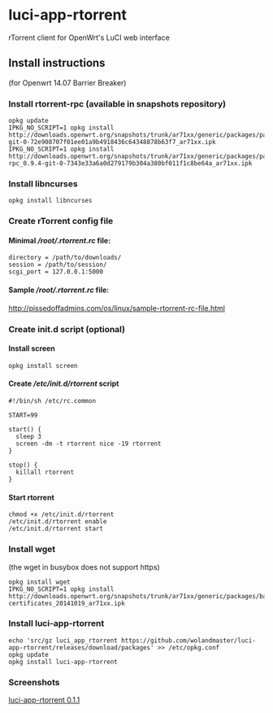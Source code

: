 # luci-app-rtorrent
rTorrent client for OpenWrt's LuCI web interface

## Install instructions
(for Openwrt 14.07 Barrier Breaker)

### Install rtorrent-rpc (available in snapshots repository)
```
opkg update
IPKG_NO_SCRIPT=1 opkg install http://downloads.openwrt.org/snapshots/trunk/ar71xx/generic/packages/packages/libtorrent_0.13.4-git-0-72e908707f01ee01a9b4918436c64348878b63f7_ar71xx.ipk
IPKG_NO_SCRIPT=1 opkg install http://downloads.openwrt.org/snapshots/trunk/ar71xx/generic/packages/packages/rtorrent-rpc_0.9.4-git-0-7343e33a6a0d279179b304a380bf011f1c8be64a_ar71xx.ipk
```

### Install libncurses
```
opkg install libncurses
```

### Create rTorrent config file

#### Minimal _/root/.rtorrent.rc_ file:
```
directory = /path/to/downloads/
session = /path/to/session/
scgi_port = 127.0.0.1:5000
```
#### Sample _/root/.rtorrent.rc_ file:
http://pissedoffadmins.com/os/linux/sample-rtorrent-rc-file.html

### Create init.d script (optional)

#### Install screen
```
opkg install screen
```

#### Create _/etc/init.d/rtorrent_ script
```
#!/bin/sh /etc/rc.common

START=99

start() {
  sleep 3
  screen -dm -t rtorrent nice -19 rtorrent
}

stop() {
  killall rtorrent
}
```

#### Start rtorrent
```
chmod +x /etc/init.d/rtorrent
/etc/init.d/rtorrent enable
/etc/init.d/rtorrent start
```

### Install wget
(the wget in  busybox does not support https)
```
opkg install wget
IPKG_NO_SCRIPT=1 opkg install http://downloads.openwrt.org/snapshots/trunk/ar71xx/generic/packages/base/ca-certificates_20141019_ar71xx.ipk
```

### Install luci-app-rtorrent
```
echo 'src/gz luci_app_rtorrent https://github.com/wolandmaster/luci-app-rtorrent/releases/download/packages' >> /etc/opkg.conf
opkg update
opkg install luci-app-rtorrent
```

### Screenshots
[luci-app-rtorrent 0.1.1](https://github.com/wolandmaster/luci-app-rtorrent/wiki/Screenshots)
